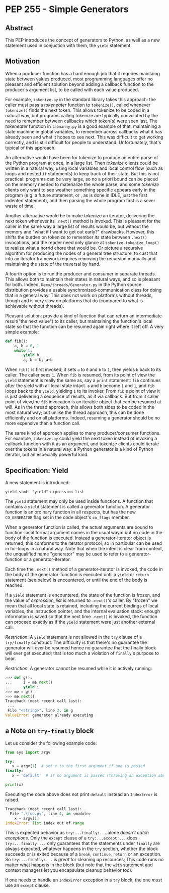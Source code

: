 # PEP 255 - Simple Generators

## Abstract

This PEP introduces the concept of generators to Python, as well as a new statement used in conjuction with them,
the `yield` statement.

## Motivation

When a producer function has a hard enough job that it requires maintaing state between values produced, most programming
languages offer no pleasant and efficient solution beyond adding a callback function to the producer's argument list, 
to be called with each value produced.

For example, `tokenize.py` in the standard library takes this approach: the caller must pass a _tokeneater_ function to
`tokenize()`, called whenever `tokenize()` finds the next token. This allows tokenize to be coded in a natural way, but
programs calling tokenize are typically convoluted by the need to remember between callbacks which token(s) were seen
last. The _tokeneater_ function in `tabnanny.py` is a good example of that, maintaining a state machine in global 
variables, to remember across callbacks what it has already seen and what it hopes to see next. This was difficult to get
working correctly, and is still difficult for people to understand. Unfortunately, that's typical of this approach.

An alternative would have been for tokenize to produce an entire parse of the Python program at once, in a large list.
Then _tokenize_ clients could be written in a natural way, using local variables and local control flow (such as loops and
nested `if` statements) to keep track of their state. But this is not practical: programs can be very large, so no a priori
bound can be placed on the memory needed to materialize the whole parse; and some _tokenize_ clients only want to see
weather something specific appears early in the program (e.g. a future statement, or , as is done in IDLE, just the first
indented statement), and then parsing the whole program first is a sever waste of time.

Another alternative would be to make tokenize an iterator, delivering the next token whenever its `.next()` method is
invoked. This is pleasant for the caller in the same way a large list of results would be, but without the memory and
"what if I want to get out early?" drawbacks. However, this shifts the burden on tokenize to remember _its_ state 
between `.next()` invocations, and the reader need only glance at `tokenize.tokenize_loop()` to realize what a horrid
chore that would be. Or picture a recursive algorithm for producing the nodes of a general tree structure: to cast that 
into an iterator framework requires removing the recursion manually and maintaining the state of the traversal by hand.

A fourth option is to run the producer and consumer in separate threads. This allows both to maintain their states in 
natural ways, and so is pleasant for both. Indeed, `Demo/threads/Generator.py` in the Python source distribution provides
a usable synchronized-communication class for doing that in a general way. This does not work on platforms without threads,
though and is very slow on platforms that do (compared to what is achievable without threads).

Pleasant solution: provide a kind of function that can return an intermediate result("the next value") to its caller, but 
maintaining the function's local state so that the function can be resumed again right where it left off. A very simple 
example:

```python
def fib():
    a, b = 0, 1
    while 1:
        yield b
        a, b = b, a+b
```

When `fib()` is first invoked, it sets `a` to `0` and `b` to `1`, then yields `b` back to its caller. The caller sees `1`. When `fib` is
resumed, from its point of view the `yield` statement is really the same as, say a `print` statement: `fib` continues after
the yield with all local state intact. `a` and `b` become `1` and `1`, and `fib` loops back to the `yield`, yielding `1` to its
invoker. From `fib`'s point of view it is just delivering a sequence of results, as if via callback. But from it caller point of 
view,the `fib` invocation is an iterable object that can be resumed at will. As in the thread approach, this allows both sides
to be coded in the most natural way; but unlike the thread approach, this can be done efficiently and on all platforms. Indeed,
resuming a generator should be no more expensive than a function call.

The same kind of approach applies to many producer/consumer functions. For example, `tokenize.py` could yield the next token 
instead of invoking a callback function with it as an argument, and tokenize clients could iterate over the tokens in a natural
way: a Python generator is a kind of Python iterator, but an especially powerful kind.

## Specification: Yield

A new statement is introduced:

```
yield_stmt: "yield" expression list
```

The `yield` statement may only be used inside functions. A function that contains a `yield` statement is called a generator function.
A generator function is an ordinary function in all respects, but has the new `CO_GENERATOR` flag set in the code object's `co_flags`
member.

When a generator function is called, the actual arguments are bound to function-local formal argument names in the usual waym but
no code in the body of the function is executed. Instead a generator-iterator object is returned; this conforms to the iterator protocol,
so in particular can be used in for-loops in a natural way. Note that when the intent is clear from context, the unqualified name
"generator" may be used to refer to a generator-function or a generator-iterator.

Each time the `.next()` method of a generator-iterator is invoked, the code in the body of the generator-function is 
executed until a `yield` or `return` statement (see below) is encountered, or until the end of the body is reached.

If a `yield` statement is encountered, the state of the function is frozen, and the value of _expression_list_ is returned to `.next()`'s
caller. By "frozen" we mean that all local state is retained, including the current bindings of local variables, the instruction pointer,
and the internal evaluation stack: enough information is saved so that the next time `.next()` is invoked, the function can proceed exactly
as if the `yield` statement were just another external call. 

_Restriction_: A `yield` statement is not allowed in the `try` clause of a `try/finally` construct. The difficulty is that there's no 
guarantee the generator will ever be resumed hence no guarantee that the finally block will ever get executed; that is too much a
violation of `finally`'s purpose to bear. 

_Restriction_: A generator cannot be resumed while it is actively running:

```python
>>> def g():
...     i = me.next()
...     yield i
>>> me = g()
>>> me.next()
Traceback (most recent call last):
 ...
 File "<string>", line 2, in g
ValueError: generator already executing
```

## a Note on `try-finally` block

Let us consider the following example code:

```python
from sys import argv

try:
   x = argv[1]  # set x to the first argument if one is passed
finally:
   x = 'default'  # if no argument is passed (throwing an exception above) set x to 'default'

print(x)
```

Executing the code above does not print `default` instead an `IndexError` is raised.

```python
Traceback (most recent call last):
  File ".\foo.py", line 4, in <module>
    x = argv[1]
IndexError: list index out of range
```

This is expected behavior as `try:...finally:...` alone *doesn't catch exceptions*. Only the `except` clause of a
`try:...except:...` does.
`try:...finally:...` only guarantees that the statements under `finally` are always executed, whatever happens in the `try` section, 
whether the block succeeds or is exited because of a `break`, `continue`, `return` or an exception. So `try:...finally:...` is 
_great_ for cleaning up resources; This code runs no matter what happens in the block (but note that the `with` statement and
context managers let you encapsulate cleanup behavior too).

If one needs to handle an `IndexError` exception in a `try` block, the one _must_ use an `except` clause. 

